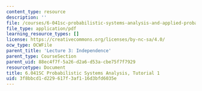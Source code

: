 ```yaml
---
content_type: resource
description: ''
file: /courses/6-041sc-probabilistic-systems-analysis-and-applied-probability-fall-2013/3f8bbcd1d229617f3af116d3bfd6035e_MIT6_041SCF13_tut01.pdf
file_type: application/pdf
learning_resource_types: []
license: https://creativecommons.org/licenses/by-nc-sa/4.0/
ocw_type: OCWFile
parent_title: 'Lecture 3: Independence'
parent_type: CourseSection
parent_uid: 88ec4f7f-5a26-d2a6-d53a-cbe75f7f7929
resourcetype: Document
title: 6.041SC Probabilistic Systems Analysis, Tutorial 1
uid: 3f8bbcd1-d229-617f-3af1-16d3bfd6035e
---
```

